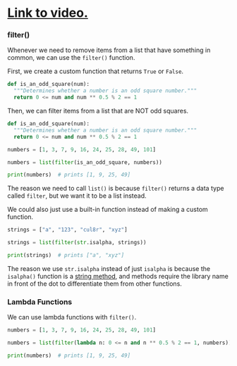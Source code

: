# [Link to video.](https://www.youtube.com/watch?v=-xO4f_-ah88&list=PLVD25niNi0Bm4sxSLHOMjqB7ZTPb7Bjxf&index=6)

### filter()

Whenever we need to remove items from a list that have something in common, we can use the `filter()` function.

First, we create a custom function that returns `True` or `False`.

```python
def is_an_odd_square(num):
  """Determines whether a number is an odd square number."""
  return 0 <= num and num ** 0.5 % 2 == 1
```

Then, we can filter items from a list that are NOT odd squares.

```python
def is_an_odd_square(num):
  """Determines whether a number is an odd square number."""
  return 0 <= num and num ** 0.5 % 2 == 1

numbers = [1, 3, 7, 9, 16, 24, 25, 28, 49, 101]

numbers = list(filter(is_an_odd_square, numbers))

print(numbers)  # prints [1, 9, 25, 49]
```

The reason we need to call `list()` is because `filter()` returns a data type called `filter`, but we want it to be a list instead.

We could also just use a built-in function instead of making a custom function.

```python
strings = ["a", "123", "cul8r", "xyz"]

strings = list(filter(str.isalpha, strings))

print(strings)  # prints ["a", "xyz"]
```

The reason we use `str.isalpha` instead of just `isalpha` is because the `isalpha()` function is a [string method](https://docs.python.org/3/library/stdtypes.html#string-methods), and methods require the library name in front of the dot to differentiate them from other functions.

### Lambda Functions

We can use lambda functions with `filter()`.

```python
numbers = [1, 3, 7, 9, 16, 24, 25, 28, 49, 101]

numbers = list(filter(lambda n: 0 <= n and n ** 0.5 % 2 == 1, numbers))

print(numbers)  # prints [1, 9, 25, 49]
```
